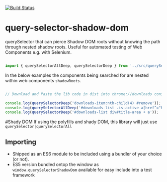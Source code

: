 [![Build Status](https://travis-ci.org/Georgegriff/query-selector-shadow-dom.svg?branch=master)](https://travis-ci.org/Georgegriff/query-selector-shadow-dom)

# query-selector-shadow-dom
querySelector that can pierce Shadow DOM roots without knowing the path through nested shadow roots. Useful for automated testing of Web Components e.g. with Selenium.


```javascript

import { querySelectorAllDeep, querySelectorDeep } from '../src/querySelectorDeep.js';


```

In the below examples the components being searched for are nested within web components `shadowRoots`.

```javascript

// Download and Paste the lib code in dist into chrome://downloads console to try it out :)

console.log(querySelectorDeep('downloads-item:nth-child(4) #remove'));
console.log(querySelectorAllDeep('#downloads-list .is-active a[href^="https://"]'));
console.log(querySelectorDeep('#downloads-list div#title-area + a'));

```

#Shady DOM
If using the polyfills and shady DOM, this library will just use `querySelector|querySelectorAll`

## Importing
- Shipped as an ES6 module to be included using a bundler of your choice (or not).
- ES5 version bundled ontop the window as `window.querySelectorShadowDom` available for easy include into a test framework
